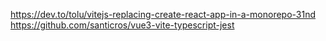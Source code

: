 https://dev.to/tolu/vitejs-replacing-create-react-app-in-a-monorepo-31nd
https://github.com/santicros/vue3-vite-typescript-jest

